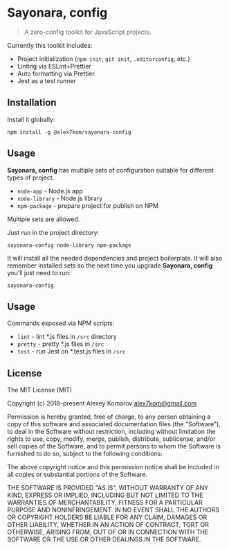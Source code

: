 # Sayonara, config

> A zero-config toolkit for JavaScript projects.

Currently this toolkit includes:

* Project initialization (`npm init`, `git init`, `.editorconfig`, etc.)
* Linting via ESLint+Prettier
* Auto formatting via Prettier
* Jest as a test runner

## Installation

Install it globally:

```
npm install -g @alex7kom/sayonara-config
```

## Usage

**Sayonara, config** has multiple sets of configuration suitable for different types of project.

* `node-app` - Node.js app
* `node-library` - Node.js library
* `npm-package` - prepare project for publish on NPM

Multiple sets are allowed.

Just run in the project directory:

```
sayonara-config node-library npm-package
```

It will install all the needed dependencies and project boilerplate.
It will also remember installed sets so the next time you upgrade **Sayonara, config** you'll just need to run:

```
sayonara-config
```

## Usage

Commands exposed via NPM scripts:

* `lint` - lint *.js files in `/src` directory
* `pretty` - pretty *.js files in `/src`
* `test` - run Jest on *.test.js files in `/src`

## License

The MIT License (MIT)

Copyright (c) 2018-present Alexey Komarov <alex7kom@gmail.com>

Permission is hereby granted, free of charge, to any person obtaining a copy of
this software and associated documentation files (the "Software"), to deal in
the Software without restriction, including without limitation the rights to
use, copy, modify, merge, publish, distribute, sublicense, and/or sell copies of
the Software, and to permit persons to whom the Software is furnished to do so,
subject to the following conditions:

The above copyright notice and this permission notice shall be included in all
copies or substantial portions of the Software.

THE SOFTWARE IS PROVIDED "AS IS", WITHOUT WARRANTY OF ANY KIND, EXPRESS OR
IMPLIED, INCLUDING BUT NOT LIMITED TO THE WARRANTIES OF MERCHANTABILITY, FITNESS
FOR A PARTICULAR PURPOSE AND NONINFRINGEMENT. IN NO EVENT SHALL THE AUTHORS OR
COPYRIGHT HOLDERS BE LIABLE FOR ANY CLAIM, DAMAGES OR OTHER LIABILITY, WHETHER
IN AN ACTION OF CONTRACT, TORT OR OTHERWISE, ARISING FROM, OUT OF OR IN
CONNECTION WITH THE SOFTWARE OR THE USE OR OTHER DEALINGS IN THE SOFTWARE.
